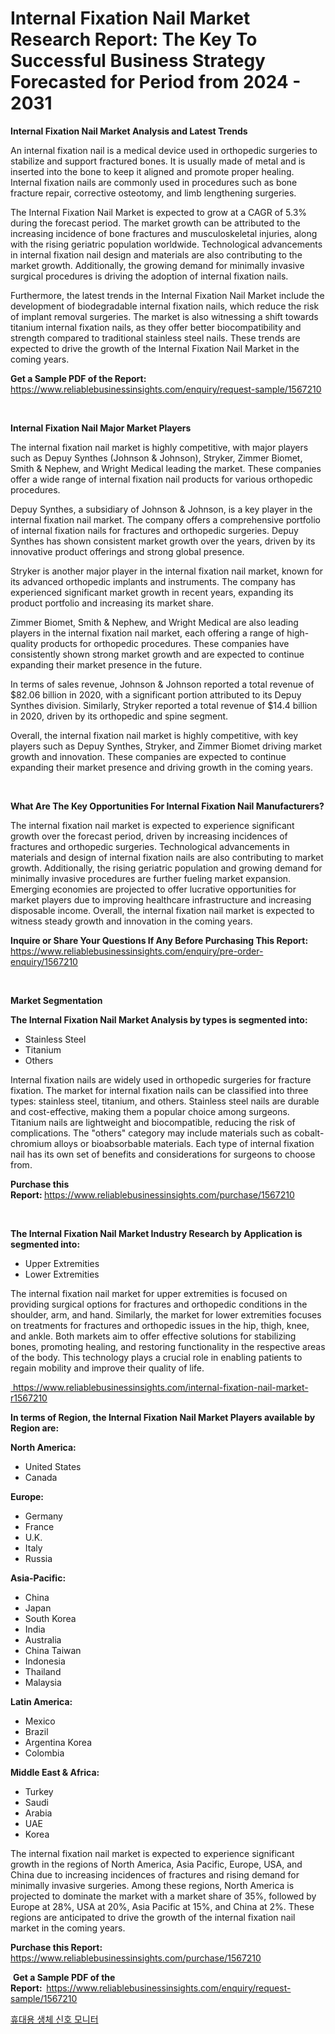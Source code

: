 <p><h1>Internal Fixation Nail Market Research Report: The Key To Successful Business Strategy Forecasted for Period from 2024 - 2031</h1></p><p><strong>Internal Fixation Nail Market Analysis and Latest Trends</strong></p>
<p><p>An internal fixation nail is a medical device used in orthopedic surgeries to stabilize and support fractured bones. It is usually made of metal and is inserted into the bone to keep it aligned and promote proper healing. Internal fixation nails are commonly used in procedures such as bone fracture repair, corrective osteotomy, and limb lengthening surgeries.</p><p>The Internal Fixation Nail Market is expected to grow at a CAGR of 5.3% during the forecast period. The market growth can be attributed to the increasing incidence of bone fractures and musculoskeletal injuries, along with the rising geriatric population worldwide. Technological advancements in internal fixation nail design and materials are also contributing to the market growth. Additionally, the growing demand for minimally invasive surgical procedures is driving the adoption of internal fixation nails.</p><p>Furthermore, the latest trends in the Internal Fixation Nail Market include the development of biodegradable internal fixation nails, which reduce the risk of implant removal surgeries. The market is also witnessing a shift towards titanium internal fixation nails, as they offer better biocompatibility and strength compared to traditional stainless steel nails. These trends are expected to drive the growth of the Internal Fixation Nail Market in the coming years.</p></p>
<p><strong>Get a Sample PDF of the Report:&nbsp;</strong> <a href="https://www.reliablebusinessinsights.com/enquiry/request-sample/1567210">https://www.reliablebusinessinsights.com/enquiry/request-sample/1567210</a></p>
<p>&nbsp;</p>
<p><strong>Internal Fixation Nail Major Market Players</strong></p>
<p><p>The internal fixation nail market is highly competitive, with major players such as Depuy Synthes (Johnson & Johnson), Stryker, Zimmer Biomet, Smith & Nephew, and Wright Medical leading the market. These companies offer a wide range of internal fixation nail products for various orthopedic procedures.</p><p>Depuy Synthes, a subsidiary of Johnson & Johnson, is a key player in the internal fixation nail market. The company offers a comprehensive portfolio of internal fixation nails for fractures and orthopedic surgeries. Depuy Synthes has shown consistent market growth over the years, driven by its innovative product offerings and strong global presence.</p><p>Stryker is another major player in the internal fixation nail market, known for its advanced orthopedic implants and instruments. The company has experienced significant market growth in recent years, expanding its product portfolio and increasing its market share.</p><p>Zimmer Biomet, Smith & Nephew, and Wright Medical are also leading players in the internal fixation nail market, each offering a range of high-quality products for orthopedic procedures. These companies have consistently shown strong market growth and are expected to continue expanding their market presence in the future.</p><p>In terms of sales revenue, Johnson & Johnson reported a total revenue of $82.06 billion in 2020, with a significant portion attributed to its Depuy Synthes division. Similarly, Stryker reported a total revenue of $14.4 billion in 2020, driven by its orthopedic and spine segment.</p><p>Overall, the internal fixation nail market is highly competitive, with key players such as Depuy Synthes, Stryker, and Zimmer Biomet driving market growth and innovation. These companies are expected to continue expanding their market presence and driving growth in the coming years.</p></p>
<p>&nbsp;</p>
<p><strong>What Are The Key Opportunities For Internal Fixation Nail Manufacturers?</strong></p>
<p><p>The internal fixation nail market is expected to experience significant growth over the forecast period, driven by increasing incidences of fractures and orthopedic surgeries. Technological advancements in materials and design of internal fixation nails are also contributing to market growth. Additionally, the rising geriatric population and growing demand for minimally invasive procedures are further fueling market expansion. Emerging economies are projected to offer lucrative opportunities for market players due to improving healthcare infrastructure and increasing disposable income. Overall, the internal fixation nail market is expected to witness steady growth and innovation in the coming years.</p></p>
<p><strong>Inquire or Share Your Questions If Any Before Purchasing This Report:</strong> <a href="https://www.reliablebusinessinsights.com/enquiry/pre-order-enquiry/1567210">https://www.reliablebusinessinsights.com/enquiry/pre-order-enquiry/1567210</a></p>
<p>&nbsp;</p>
<p><strong>Market Segmentation</strong></p>
<p><strong>The Internal Fixation Nail Market Analysis by types is segmented into:</strong></p>
<p><ul><li>Stainless Steel</li><li>Titanium</li><li>Others</li></ul></p>
<p><p>Internal fixation nails are widely used in orthopedic surgeries for fracture fixation. The market for internal fixation nails can be classified into three types: stainless steel, titanium, and others. Stainless steel nails are durable and cost-effective, making them a popular choice among surgeons. Titanium nails are lightweight and biocompatible, reducing the risk of complications. The "others" category may include materials such as cobalt-chromium alloys or bioabsorbable materials. Each type of internal fixation nail has its own set of benefits and considerations for surgeons to choose from.</p></p>
<p><strong>Purchase this Report:&nbsp;</strong><a href="https://www.reliablebusinessinsights.com/purchase/1567210">https://www.reliablebusinessinsights.com/purchase/1567210</a></p>
<p>&nbsp;</p>
<p><strong>The Internal Fixation Nail Market Industry Research by Application is segmented into:</strong></p>
<p><ul><li>Upper Extremities</li><li>Lower Extremities</li></ul></p>
<p><p>The internal fixation nail market for upper extremities is focused on providing surgical options for fractures and orthopedic conditions in the shoulder, arm, and hand. Similarly, the market for lower extremities focuses on treatments for fractures and orthopedic issues in the hip, thigh, knee, and ankle. Both markets aim to offer effective solutions for stabilizing bones, promoting healing, and restoring functionality in the respective areas of the body. This technology plays a crucial role in enabling patients to regain mobility and improve their quality of life.</p></p>
<p><a href="https://www.reliablebusinessinsights.com/internal-fixation-nail-market-r1567210">&nbsp;https://www.reliablebusinessinsights.com/internal-fixation-nail-market-r1567210</a></p>
<p><strong>In terms of Region, the Internal Fixation Nail Market Players available by Region are:</strong></p>
<p>
    <p> <strong> North America: </strong>
        <ul>
            <li>United States</li>
            <li>Canada</li>
        </ul>
        </p> 
    <p> <strong> Europe: </strong>
        <ul>
            <li>Germany</li>
            <li>France</li>
            <li>U.K.</li>
            <li>Italy</li>
            <li>Russia</li>
        </ul>
        </p> 
    <p> <strong> Asia-Pacific: </strong>
        <ul>
            <li>China</li>
            <li>Japan</li>
            <li>South Korea</li>
            <li>India</li>
            <li>Australia</li>
            <li>China Taiwan</li>
            <li>Indonesia</li>
            <li>Thailand</li>
            <li>Malaysia</li>
        </ul>
        </p> 
    <p> <strong> Latin America: </strong>
        <ul>
            <li>Mexico</li>
            <li>Brazil</li>
            <li>Argentina Korea</li>
            <li>Colombia</li>
        </ul>
        </p> 
    <p> <strong> Middle East & Africa: </strong>
        <ul>
            <li>Turkey</li>
            <li>Saudi</li>
            <li>Arabia</li>
            <li>UAE</li>
            <li>Korea</li>
        </ul>
    </p>
    </p>
<p><p>The internal fixation nail market is expected to experience significant growth in the regions of North America, Asia Pacific, Europe, USA, and China due to increasing incidences of fractures and rising demand for minimally invasive surgeries. Among these regions, North America is projected to dominate the market with a market share of 35%, followed by Europe at 28%, USA at 20%, Asia Pacific at 15%, and China at 2%. These regions are anticipated to drive the growth of the internal fixation nail market in the coming years.</p></p>
<p><strong>Purchase this Report: </strong><a href="https://www.reliablebusinessinsights.com/purchase/1567210">https://www.reliablebusinessinsights.com/purchase/1567210</a></p>
<p>&nbsp;<strong>Get a Sample PDF of the Report:&nbsp;&nbsp;</strong><a href="https://www.reliablebusinessinsights.com/enquiry/request-sample/1567210">https://www.reliablebusinessinsights.com/enquiry/request-sample/1567210</a></p>
<p><strong></strong></p>
<p><p><a href="https://github.com/lkwggful07722/Market-Research-Report-List-3/blob/main/8537699126377.md">휴대용 생체 신호 모니터</a></p></p>